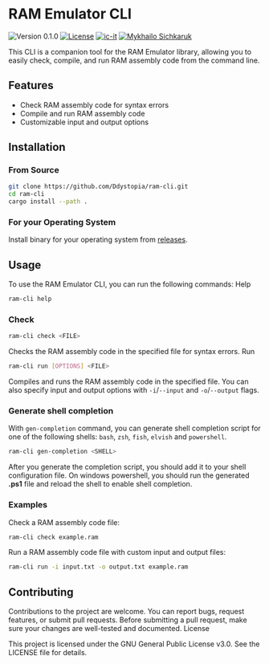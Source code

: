 # RAM Emulator CLI

![Version 0.1.0](https://img.shields.io/badge/version-0.1.0-blue.svg)
[![License](https://img.shields.io/badge/license-GNU3-blue.svg)](./LICENSE)
[![ic-it](https://img.shields.io/badge/GitHub-ic--it-blue.svg)](https://github.com/ic-it)
[![Mykhailo Sichkaruk](https://img.shields.io/badge/GitHub-Mykhailo--Sichkaruk-blue.svg)](https://github.com/Mykhailo-Sichkaruk)

This CLI is a companion tool for the RAM Emulator library, allowing you to
easily check, compile, and run RAM assembly code from the command line.

## Features

- Check RAM assembly code for syntax errors
- Compile and run RAM assembly code
- Customizable input and output options

## Installation

### From Source

```bash
git clone https://github.com/Ddystopia/ram-cli.git
cd ram-cli
cargo install --path .
```

### For your Operating System

Install binary for your operating system from [releases](https://github.com/AVO-cado-team/ram-cli/releases/tag/v0.1.0).

## Usage

To use the RAM Emulator CLI, you can run the following commands: Help

```bash
ram-cli help
```

### Check

```bash
ram-cli check <FILE>
```

Checks the RAM assembly code in the specified file for syntax errors. Run

```bash
ram-cli run [OPTIONS] <FILE>
```

Compiles and runs the RAM assembly code in the specified file. You can also
specify input and output options with `-i`/`--input` and `-o`/`--output` flags.

### Generate shell completion  

With `gen-completion` command, you can generate shell completion script for one of the following shells: `bash`, `zsh`, `fish`, `elvish` and `powershell`.

```bash
ram-cli gen-completion <SHELL>
```

After you generate the completion script, you should add it to your shell configuration file.
On windows powershell, you should run the generated **.ps1** file and reload the shell to enable shell completion.

### Examples

Check a RAM assembly code file:

```bash
ram-cli check example.ram
```

Run a RAM assembly code file with custom input and output files:

```bash
ram-cli run -i input.txt -o output.txt example.ram
```

## Contributing

Contributions to the project are welcome. You can report bugs, request features,
or submit pull requests. Before submitting a pull request, make sure your
changes are well-tested and documented. License

This project is licensed under the GNU General Public License v3.0. See the
LICENSE file for details.
